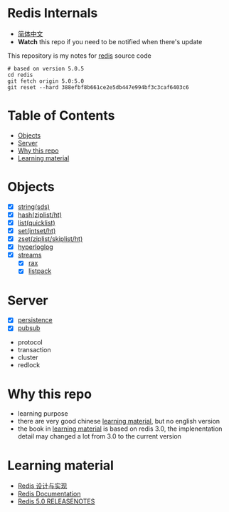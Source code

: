 # Redis Internals

* [简体中文](https://github.com/zpoint/Redis-Internals/blob/5.0/README_CN.md)
*  **Watch** this repo if you need to be notified when there's update

This repository is my notes for [redis](https://github.com/antirez/redis) source code

    # based on version 5.0.5
    cd redis
    git fetch origin 5.0:5.0
    git reset --hard 388efbf8b661ce2e5db447e994bf3c3caf6403c6

# Table of Contents

* [Objects](#Objects)
* [Server](#Server)
* [Why this repo](#Why-this-repo)
* [Learning material](#Learning-material)

# Objects
 - [x] [string(sds)](https://github.com/zpoint/Redis-Internals/blob/5.0/Object/sds/sds.md)
 - [x] [hash(ziplist/ht)](https://github.com/zpoint/Redis-Internals/blob/5.0/Object/hash/hash.md)
 - [x] [list(quicklist)](https://github.com/zpoint/Redis-Internals/blob/5.0/Object/list/list.md)
 - [x] [set(intset/ht)](https://github.com/zpoint/Redis-Internals/blob/5.0/Object/set/set.md)
 - [x] [zset(ziplist/skiplist/ht)](https://github.com/zpoint/Redis-Internals/blob/5.0/Object/zset/zset.md)
 - [x] [hyperloglog](https://github.com/zpoint/Redis-Internals/blob/5.0/Object/hyperloglog/hyperloglog.md)
 - [x] [streams](https://github.com/zpoint/Redis-Internals/blob/5.0/Object/streams/streams.md)
 	- [x] [rax](https://github.com/zpoint/Redis-Internals/blob/5.0/Object/rax/rax.md)
 	- [x] [listpack](https://github.com/zpoint/Redis-Internals/blob/5.0/Object/listpack/listpack.md)

# Server

- [x] [persistence](https://github.com/zpoint/Redis-Internals/blob/5.0/Server/persistence/persistence.md)
- [x] [pubsub](https://github.com/zpoint/Redis-Internals/blob/5.0/Server/pubsub/pubsub.md)
- protocol
- transaction
- cluster
- redlock

# Why this repo

* learning purpose
* there are very good chinese [learning material](#learning-material), but no english version
* the book in [learning material](#learning-material) is based on redis 3.0, the implenentation detail may changed a lot from 3.0 to the current version

# Learning material

* [Redis 设计与实现](http://redisbook.com/)
* [Redis Documentation](https://redis.io/documentation)
* [Redis 5.0 RELEASENOTES](https://raw.githubusercontent.com/antirez/redis/5.0/00-RELEASENOTES)
